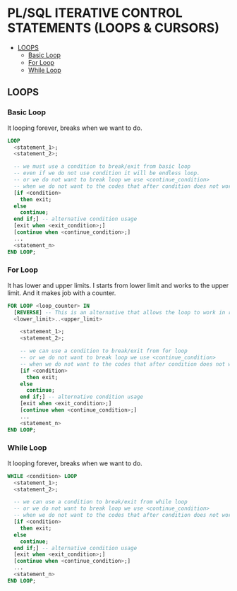 # PL/SQL ITERATIVE CONTROL STATEMENTS (LOOPS & CURSORS)

- [LOOPS](#loops)
  - [Basic Loop](#basic-loop)
  - [For Loop](#for-loop)
  - [While Loop](#while-loop)

## LOOPS

### Basic Loop

It looping forever, breaks when we want to do.

```sql
LOOP
  <statement_1>;
  <statement_2>;

  -- we must use a condition to break/exit from basic loop
  -- even if we do not use condition it will be endless loop.
  -- or we do not want to break loop we use <continue_condition> 
  -- when we do not want to the codes that after condition does not work.
  [if <condition> 
    then exit;
  else
    continue; 
  end if;] -- alternative condition usage
  [exit when <exit_condition>;]
  [continue when <continue_condition>;]
  ...
  <statement_n>
END LOOP;
```

### For Loop

It has lower and upper limits. I starts from lower limit and works to the upper limit.
And it makes job with a counter.

```sql
FOR LOOP <loop_counter> IN 
  [REVERSE] -- This is an alternative that allows the loop to work in reverse.
  <lower_limit>..<upper_limit>

    <statement_1>;
    <statement_2>;

    -- we can use a condition to break/exit from for loop
    -- or we do not want to break loop we use <continue_condition> 
    -- when we do not want to the codes that after condition does not work.
    [if <condition> 
      then exit;
    else
      continue; 
    end if;] -- alternative condition usage
    [exit when <exit_condition>;]
    [continue when <continue_condition>;]
    ...
    <statement_n>
END LOOP;
```

### While Loop

It looping forever, breaks when we want to do.

```sql
WHILE <condition> LOOP
  <statement_1>;
  <statement_2>;

  -- we can use a condition to break/exit from while loop
  -- or we do not want to break loop we use <continue_condition> 
  -- when we do not want to the codes that after condition does not work.
  [if <condition> 
    then exit;
  else
    continue; 
  end if;] -- alternative condition usage
  [exit when <exit_condition>;]
  [continue when <continue_condition>;]
  ...
  <statement_n>
END LOOP;
```
